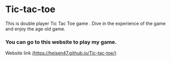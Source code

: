 # Tic-tac-toe
This is double player Tic Tac Toe game . Dive in the experience of the game and enjoy the age old game.

### You can go to this website to play my game.

Website link  <u>(https://heisen47.github.io/Tic-tac-toe/)</u>
 
